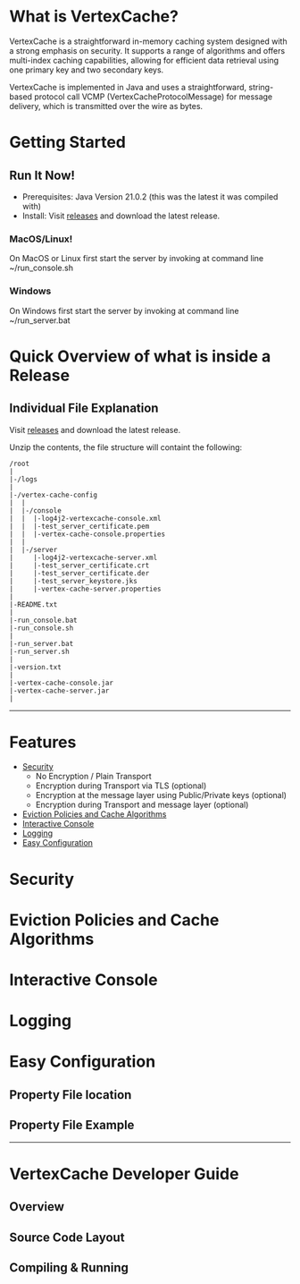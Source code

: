<!--
  Title: VertexCache
  Description: VertexCache is a straightforward in-memory caching system designed with a strong emphasis on security. It supports a range of algorithms and offers multi-index caching capabilities, allowing for efficient data retrieval using one primary key and two secondary keys. 
 
  Author: jasonlam604
  -->
<meta name='keywords' content='in-memory cache, caching, java, data structure, database'>

# What is VertexCache?
VertexCache is a straightforward in-memory caching system designed with a strong emphasis on security. It supports a 
range of algorithms and offers multi-index caching capabilities, allowing for efficient data retrieval using one primary 
key and two secondary keys.

VertexCache is implemented in Java and uses a straightforward, string-based protocol call VCMP (VertexCacheProtocolMessage) for message delivery, which is transmitted over the wire as bytes.

# Getting Started

## Run It Now!
- Prerequisites: Java Version 21.0.2 (this was the latest it was compiled with)
- Install: Visit [releases](https://github.com/jasonlam604/VertexCache/releases) and download the latest release.

### MacOS/Linux!
On MacOS or Linux first start the server by invoking at command line ~/run_console.sh

### Windows
On Windows first start the server by invoking at command line ~/run_server.bat

# Quick Overview of what is inside a Release

## Individual File Explanation
Visit [releases](https://github.com/jasonlam604/VertexCache/releases) and download the latest release.

Unzip the contents, the file structure will containt the following:

```
/root
|
|-/logs
|
|-/vertex-cache-config
|  |
|  |-/console
|  |  |-log4j2-vertexcache-console.xml
|  |  |-test_server_certificate.pem
|  |  |-vertex-cache-console.properties
|  |
|  |-/server
|     |-log4j2-vertexcache-server.xml
|     |-test_server_certificate.crt
|     |-test_server_certificate.der
|     |-test_server_keystore.jks
|     |-vertex-cache-server.properties
|
|-README.txt
|
|-run_console.bat
|-run_console.sh
|
|-run_server.bat
|-run_server.sh
|
|-version.txt
|
|-vertex-cache-console.jar
|-vertex-cache-server.jar
|

```




---

# Features

* [Security](#Security) 
  * No Encryption / Plain Transport
  * Encryption during Transport via TLS (optional)
  * Encryption at the message layer using Public/Private keys (optional)
  * Encryption during Transport and message layer (optional)
* [Eviction Policies and Cache Algorithms](#eviction-policies-and-cache-algorithms)
* [Interactive Console](#interactive-console)
* [Logging](#logging)
* [Easy Configuration](#easy-configuration)

# Security

# Eviction Policies and Cache Algorithms

# Interactive Console

# Logging

# Easy Configuration

## Property File location

## Property File Example


---

# VertexCache Developer Guide 

## Overview

## Source Code Layout

## Compiling & Running
